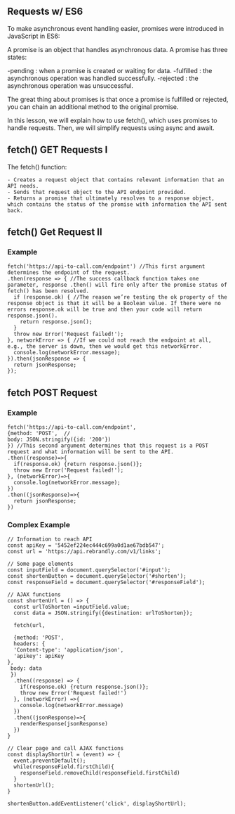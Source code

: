 ## Requests w/ ES6

To make asynchronous event handling easier, promises were introduced in JavaScript in ES6:

A promise is an object that handles asynchronous data. A promise has three states:

-pending : when a promise is created or waiting for data.
-fulfilled : the asynchronous operation was handled successfully.
-rejected : the asynchronous operation was unsuccessful.

The great thing about promises is that once a promise is fulfilled or rejected, you can chain an additional method to the original promise.

In this lesson, we will explain how to use fetch(), which uses promises to handle requests. Then, we will simplify requests using async and await.

## fetch() GET Requests I

The fetch() function:

```
- Creates a request object that contains relevant information that an API needs.
- Sends that request object to the API endpoint provided.
- Returns a promise that ultimately resolves to a response object, which contains the status of the promise with information the API sent back.

```
## fetch() Get Request II
### Example
```
fetch('https://api-to-call.com/endpoint') //This first argument determines the endpoint of the request.
.then(response => { //The success callback function takes one parameter, response .then() will fire only after the promise status of fetch() has been resolved.
  if (response.ok) { //The reason we’re testing the ok property of the response object is that it will be a Boolean value. If there were no errors response.ok will be true and then your code will return response.json().
    return response.json();
  }
  throw new Error('Request failed!');
}, networkError => { //If we could not reach the endpoint at all, e.g., the server is down, then we would get this networkError.
  console.log(networkError.message);
}).then(jsonResponse => {
  return jsonResponse;
});
```

## fetch POST Request 
### Example

```
fetch('https://api-to-call.com/endpoint',
{method: 'POST',  //
body: JSON.stringify({id: '200'})
}) //This second argument determines that this request is a POST request and what information will be sent to the API.
.then((response)=>{
  if(response.ok) {return response.json()};
  throw new Error('Request failed!');
}, (networkError)=>{
  console.log(networkError.message);
})
.then((jsonResponse)=>{
  return jsonResponse;
})
```

### Complex Example

```
// Information to reach API
const apiKey = '5452ef224ec444c699a0d1ae67bdb547';
const url = 'https://api.rebrandly.com/v1/links';

// Some page elements
const inputField = document.querySelector('#input');
const shortenButton = document.querySelector('#shorten');
const responseField = document.querySelector('#responseField');

// AJAX functions
const shortenUrl = () => {
  const urlToShorten =inputField.value;
  const data = JSON.stringify({destination: urlToShorten});
  
  fetch(url, 
  
  {method: 'POST', 
  headers: {
  'Content-type': 'application/json',
  'apikey': apiKey
},
 body: data
 })
  .then((response) => {
    if(response.ok) {return response.json()};
    throw new Error('Request failed!')
  }, (networkError) =>{
    console.log(networkError.message)
  })
  .then((jsonResponse)=>{
    renderResponse(jsonResponse)
  })
}

// Clear page and call AJAX functions
const displayShortUrl = (event) => {
  event.preventDefault();
  while(responseField.firstChild){
    responseField.removeChild(responseField.firstChild)
  }
  shortenUrl();
}

shortenButton.addEventListener('click', displayShortUrl);
```
